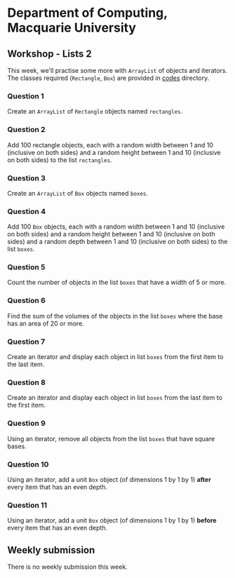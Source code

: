# Department of Computing, Macquarie University

## Workshop - Lists 2

This week, we'll practise some more with `ArrayList` of objects and iterators. The classes required (`Rectangle`, `Box`) are provided in [codes](./codes) directory.

### Question 1

Create an `ArrayList` of `Rectangle` objects named `rectangles`.

### Question 2

Add 100 rectangle objects, each with a random width between 1 and 10 (inclusive on both sides) and a random height between 1 and 10 (inclusive on both sides) to the list `rectangles`.

### Question 3

Create an `ArrayList` of `Box` objects named `boxes`.

### Question 4

Add 100 `Box` objects, each with a random width between 1 and 10 (inclusive on both sides) and a random height between 1 and 10 (inclusive on both sides) and a random depth between 1 and 10 (inclusive on both sides) to the list `boxes`.

### Question 5

Count the number of objects in the list `boxes` that have a width of 5 or more.

### Question 6

Find the sum of the volumes of the objects in the list `boxes` where the base has an area of 20 or more.

### Question 7 

Create an iterator and display each object in list `boxes` from the first item to the last item.

### Question 8

Create an iterator and display each object in list `boxes` from the last item to the first item.

### Question 9

Using an iterator, remove all objects from the list `boxes` that have square bases.

### Question 10

Using an iterator, add a unit `Box` object (of dimensions 1 by 1 by 1) **after** every item that has an even depth.

### Question 11

Using an iterator, add a unit `Box` object (of dimensions 1 by 1 by 1) **before** every item that has an even depth.

## Weekly submission

There is no weekly submission this week.





